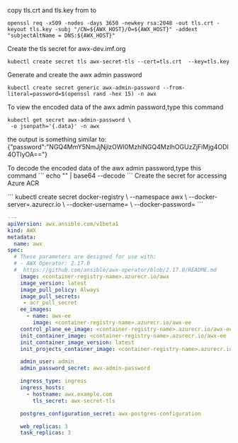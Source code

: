 
copy tls.crt and tls.key from to 
``` 
openssl req -x509 -nodes -days 3650 -newkey rsa:2048 -out tls.crt -keyout tls.key -subj "/CN=${AWX_HOST}/O=${AWX_HOST}" -addext "subjectAltName = DNS:${AWX_HOST}"
```
Create the tls secret for awx-dev.imf.org
```
kubectl create secret tls awx-secret-tls --cert=tls.crt  --key=tls.key 
```
Generate and create the awx admin password 
```
kubectl create secret generic awx-admin-password --from-literal=password=$(openssl rand -hex 15) -n awx
```
To view the encoded data of the awx admin password,type this command <p>
```
kubectl get secret awx-admin-password \
 -o jsonpath='{.data}' -n awx 
```
the output is something similar to: <br>
{"password":"NGQ4MmY5NmJjNjIzOWI0MzhlNGQ4MzlhOGUzZjFiMjg4ODI4OTIyOA=="}<br>
<p>To decode the encoded data of the awx admin password,type this command
```
echo "<encoded-string>" | base64 --decode
```
Create the secret for accessing Azure ACR <p>
```
kubectl create secret docker-registry  \
    --namespace awx \
    --docker-server=<container-registry-name>.azurecr.io \
    --docker-username=<service-principal-ID> \
    --docker-password=<service-principal-password>
```








```yaml
--- 
apiVersion: awx.ansible.com/v1beta1 
kind: AWX
metadata:
  name: awx
spec:
  # These parameters are designed for use with:
  # - AWX Operator: 2.17.0 
  #  https://github.com/ansible/awx-operator/blob/2.17.0/README.md 
    image: <container-registry-name>.azurecr.io/awx
    image_version: latest
    image_pull_policy: Always
    image_pull_secrets:
     - acr_pull_secret
    ee_images:
      - name: awx-ee
        image: <container-registry-name>.azurecr.io/awx-ee
    control_plane_ee_image: <container-registry-name>.azurecr.io/awx-ee:latest
    init_container_image: <container-registry-name>.azurecr.io/awx-ee
    init_container_image_version: latest
    init_projects_container_image: <container-registry-name>.azurecr.io/centos:stream9

    admin_user: admin
    admin_password_secret: awx-admin-password

    ingress_type: ingress
    ingress_hosts:
      - hostname: awx.example.com
        tls_secret: awx-secret-tls

    postgres_configuration_secret: awx-postgres-configuration

    web_replicas: 3
    task_replicas: 3
```	
